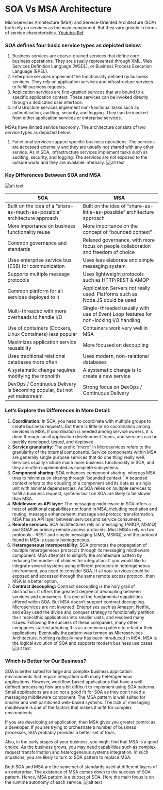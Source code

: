 # SOA Vs MSA Architecture
Microservices Architecture (MSA) and Service-Oriented Architecture (SOA) both rely on services as the main component. But they vary greatly in terms of service characteristics.
[Youtube-Ref](https://www.youtube.com/watch?v=YTdTKsm9n14)

### SOA defines four basic service types as depicted below:
1. Business services are coarse-grained services that define core business operations. They are usually represented through XML, Web Services Definition Language (WSDL), or Business Process Execution Language (BPEL).
2. Enterprise services implement the functionality defined by business services. They rely on application services and infrastructure services to fulfill business requests.
3. Application services are fine-grained services that are bound to a specific application context. These services can be invoked directly through a dedicated user interface.
4. Infrastructure services implement non-functional tasks such as authentication, auditing, security, and logging. They can be invoked from either application services or enterprise services.

MSAs have limited service taxonomy. The architecture consists of two service types as depicted below.
1. Functional services support specific business operations. The services are accessed externally and they are usually not shared with any other service. As in SOA, infrastructure services implement tasks such as auditing, security, and logging. The services are not exposed to the outside world and they are available internally.
![alt text](./images/Minimal-coordination.jpg)

### Key Differences Between SOA and MSA

![alt text](./images/SOA-architecture-vs-microservices.jpg)

|	SOA	|	MSA	|
|	----	|	----	|
|	Built on the idea of a “share-as-much-as-possible” architecture approach	|	Built on the idea of “share-as-little-as-possible” architecture approach	|
|	More importance on business functionality reuse	|	More importance on the concept of “bounded context”	|
|	Common governance and standards	|	Relaxed governance, with more focus on people collaboration and freedom of choice	|
|	Uses enterprise service bus (ESB) for communication	|	Uses less elaborate and simple messaging system	|
|	Supports multiple message protocols	|	Uses lightweight protocols such as HTTP/REST & AMQP	|
|	Common platform for all services deployed to it	|	Application Servers not really used. Platforms such as Node.JS could be used	|
|	Multi-threaded with more overheads to handle I/O	|	Single-threaded usually with use of Event Loop features for non-locking I/O handling	|
|	Use of containers (Dockers, Linux Containers) less popular	|	Containers work very well in MSA	|
|	Maximizes application service reusability	|	More focused on decoupling	|
|	Uses traditional relational databases more often	|	Uses modern, non-relational databases	|
|	A systematic change requires modifying the monolith	|	A systematic change is to create a new service	|
|	DevOps / Continuous Delivery is becoming popular, but not yet mainstream	|	Strong focus on DevOps / Continuous Delivery	|



### Let’s Explore the Differences in More Detail:
1. <b>Coordination:</b> In SOA, you need to coordinate with multiple groups to create business requests. But there is little or no coordination among services in MSA. If coordination is needed among service owners, it is done through small application development teams, and services can be quickly developed, tested, and deployed.
1. <b>Service granularity:</b> The prefix “micro” in Microservices refers to the granularity of the internal components. Service components within MSA are generally single purpose services that do one thing really well. Services usually include much more business functionality in SOA, and they are often implemented as complete subsystems.
1. <b>Component sharing:</b> SOA enhances component sharing, whereas MSA tries to minimize on sharing through “bounded context.” A bounded context refers to the coupling of a component and its data as a single unit with minimal dependencies. As SOA relies on multiple services to fulfill a business request, systems built on SOA are likely to be slower than MSA.
1. <b>Middleware vs API layer:</b> The messaging middleware in SOA offers a host of additional capabilities not found in MSA, including mediation and routing, message enhancement, message and protocol transformation. MSA has an API layer between services and service consumers.
1. <b>Remote services:</b> SOA architectures rely on messaging (AMQP, MSMQ) and SOAP as primary remote access protocols. Most MSAs rely on two protocols – REST and simple messaging (JMS, MSMQ), and the protocol found in MSA is usually homogeneous.
1. <b>Heterogeneous interoperability:</b> SOA promotes the propagation of multiple heterogeneous protocols through its messaging middleware component. MSA attempts to simplify the architecture pattern by reducing the number of choices for integration. If you would like to integrate several systems using different protocols in heterogeneous environment, you need to consider SOA. If all your services could be exposed and accessed through the same remote access protocol, then MSA is a better option.
1. <b>Contract decoupling:</b> Contract decoupling is the holy grail of abstraction. It offers the greatest degree of decoupling between services and consumers. It is one of the fundamental capabilities offered within SOA. But MSA doesn’t support contract decoupling.
Microservices are not invented. Enterprises such as Amazon, Netflix, and eBay used the divide and conquer strategy to functionally partition their monolithic applications into smaller units, and resolved many issues. Following the success of these companies, many other companies started adopting this as a common pattern to refactor their applications. Eventually the pattern was termed as Microservices Architecture. Nothing radically new has been introduced in MSA. MSA is the logical evolution of SOA and supports modern business use cases.
![alt text](./images/coordination-1024x440.jpg)

### Which is Better for Our Business?
SOA is better suited for large and complex business application environments that require integration with many heterogeneous applications. However, workflow-based applications that have a well-defined processing flow are a bit difficult to implement using SOA patterns. Small applications are also not a good fit for SOA as they don’t need a messaging middleware component. The MSA pattern is well suited for smaller and well partitioned web-based systems. The lack of messaging middleware is one of the factors that makes it unfit for complex environments.

If you are developing an application, then MSA gives you greater control as a developer. If you are trying to orchestrate a number of business processes, SOA probably provides a better set of tools.

Also, in the early stages of your business, you might find that MSA is a good choice. As the business grows, you may need capabilities such as complex request transformation and heterogeneous systems integration. In such situations, you are likely to turn to SOA pattern to replace MSA.

Both SOA and MSA are the same set of standards used at different layers of an enterprise. The existence of MSA comes down to the success of SOA pattern. Hence, MSA pattern is a subset of SOA. Here the main focus is on the runtime autonomy of each service.
![alt text](./images/SOA-architecture-vs-microservices.png)
